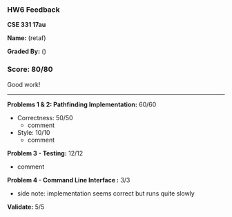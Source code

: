 ### HW6 Feedback

**CSE 331 17au**

**Name:** <student name> (retaf)

**Graded By:** <ta name> (<ta email>)

### Score: 80/80

Good work!

--- 
**Problems 1 & 2: Pathfinding Implementation:** 60/60

- Correctness: 50/50
  - comment
- Style: 10/10
  - comment

**Problem 3 - Testing:** 12/12

  - comment

**Problem 4 - Command Line Interface :** 3/3

- side note: implementation seems correct but runs quite slowly

**Validate:** 5/5

